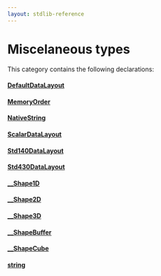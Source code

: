 ```yaml
---
layout: stdlib-reference
---
```

# Miscelaneous types

This category contains the following declarations:

#### [DefaultDataLayout](/stdlib-reference/types/defaultdatalayout-07b/index)

#### [MemoryOrder](/stdlib-reference/types/memoryorder-06/index)

#### [NativeString](/stdlib-reference/types/nativestring-06/index)

#### [ScalarDataLayout](/stdlib-reference/types/scalardatalayout-06a/index)

#### [Std140DataLayout](/stdlib-reference/types/std140datalayout-06a/index)

#### [Std430DataLayout](/stdlib-reference/types/std430datalayout-06a/index)

#### [\_\_Shape1D](/stdlib-reference/types/0_shape1d-028/index)

#### [\_\_Shape2D](/stdlib-reference/types/0_shape2d-028/index)

#### [\_\_Shape3D](/stdlib-reference/types/0_shape3d-028/index)

#### [\_\_ShapeBuffer](/stdlib-reference/types/0_shapebuffer-027/index)

#### [\_\_ShapeCube](/stdlib-reference/types/0_shapecube-027/index)

#### [string](/stdlib-reference/types/string)

